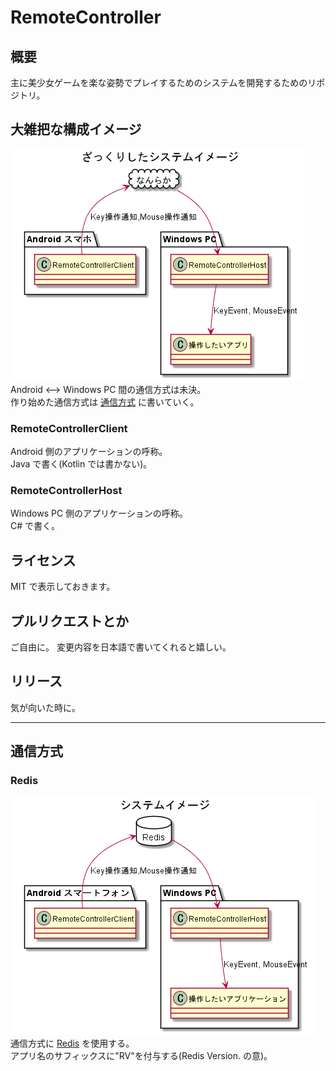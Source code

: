 RemoteController
===
## 概要
主に美少女ゲームを楽な姿勢でプレイするためのシステムを開発するためのリポジトリ。

## 大雑把な構成イメージ
![大雑把な構成イメージ](./doc/img/大雑把な構成イメージ.png)<br>
Android <--> Windows PC 間の通信方式は未決。<br>
作り始めた通信方式は [通信方式](#通信方式) に書いていく。

### RemoteControllerClient
Android 側のアプリケーションの呼称。<br>
Java で書く(Kotlin では書かない)。

### RemoteControllerHost
Windows PC 側のアプリケーションの呼称。<br>
C# で書く。

## ライセンス
MIT で表示しておきます。

## プルリクエストとか
ご自由に。
変更内容を日本語で書いてくれると嬉しい。

## リリース
気が向いた時に。

---

## 通信方式
### Redis
![Redis を使用した構成イメージ](./doc/img/Redisを使用した場合のシステムイメージ.png)<br>
通信方式に [Redis](https://redis.io/) を使用する。<br>
アプリ名のサフィックスに"RV"を付与する(Redis Version. の意)。